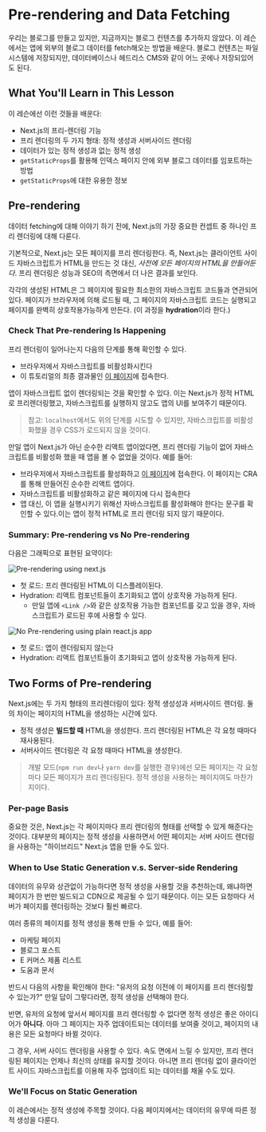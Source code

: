 # Pre-rendering and Data Fetching

우리는 블로그를 만들고 있지만, 지금까지는 블로그 컨텐츠를 추가하지 않았다. 이 레슨에서는 앱에 외부의 블로그 데이터를 fetch해오는 방법을 배운다. 블로그 컨텐츠는 파일 시스템에 저장되지만, 데이터베이스나 헤드리스 CMS와 같이 어느 곳에나 저장되있어도 된다.

## What You'll Learn in This Lesson

이 레슨에선 이런 것들을 배운다:

- Next.js의 프리-렌더링 기능
- 프리 렌더링의 두 가지 형태: 정적 생성과 서버사이드 렌더링
- 데이터가 있는 정적 생성과 없는 정적 생성
- `getStaticProps`를 활용해 인덱스 페이지 안에 외부 블로그 데이터를 임포트하는 방법
- `getStaticProps`에 대한 유용한 정보

## Pre-rendering

데이터 fetching에 대해 이야기 하기 전에, Next.js의 가장 중요한 컨셉트 중 하나인 프리 렌더링에 대해 다룬다.

기본적으로, Next.js는 모든 페이지를 프리 렌더링한다. 즉, Next.js는 클라이언트 사이드 자바스크립트가 HTML을 만드는 것 대신, _사전에 모든 페이지의 HTML을 만들어둔다_. 프리 렌더링은 성능과 SEO의 측면에서 더 나은 결과를 보인다.

각각의 생성된 HTML은 그 페이지에 필요한 최소한의 자바스크립트 코드들과 연관되어있다. 페이지가 브라우저에 의해 로드될 때, 그 페이지의 자바스크립트 코드는 실행되고 페이지를 완벽히 상호작용가능하게 만든다. (이 과정을 **hydration**이라 한다.)

### Check That Pre-rendering Is Happening

프리 렌더링이 일어나는지 다음의 단계를 통해 확인할 수 있다.

- 브라우저에서 자바스크립트를 비활성화시킨다
- 이 튜토리얼의 최종 결과물인 [이 페이지](https://next-learn-starter.vercel.app/)에 접속한다.

앱이 자바스크립트 없이 렌더링되는 것을 확인할 수 있다. 이는 Next.js가 정적 HTML로 프리렌더링했고, 자바스크립트를 실행하지 않고도 앱의 UI를 보여주기 때문이다.

> 참고: `localhost`에서도 위의 단계를 시도할 수 있지만, 자바스크립트를 비활성화했을 경우 CSS가 로드되지 않을 것이다.

만일 앱이 Next.js가 아닌 순수한 리액트 앱이었다면, 프리 렌더링 기능이 없어 자바스크립트를 비활성화 했을 때 앱을 볼 수 없었을 것이다. 예를 들어:

- 브라우저에서 자바스크립트를 활성화하고 [이 페이지](https://create-react-template.vercel.app/)에 접속한다. 이 페이지는 CRA를 통해 만들어진 순수한 리액트 앱이다.
- 자바스크립트를 비활성화하고 같은 페이지에 다시 접속한다
- 앱 대신, 이 앱을 실행시키기 위해선 자바스크립트를 활성화해야 한다는 문구를 확인할 수 있다.이는 앱이 정적 HTML로 프리 렌더링 되지 않기 때문이다.

### Summary: Pre-rendering vs No Pre-rendering

다음은 그래픽으로 표현된 요약이다:

![Pre-rendering using next.js](https://nextjs.org/static/images/learn/data-fetching/pre-rendering.png)

- 첫 로드: 프리 렌더링된 HTML이 디스플레이된다.
- Hydration: 리액트 컴포넌트들이 초기화되고 앱이 상호작용 가능하게 된다.
  - 만일 앱에 `<Link />`와 같은 상호작용 가능한 컴포넌트를 갖고 있을 경우, 자바스크립트가 로드된 후에 사용할 수 있다.

![No Pre-rendering using plain react.js app](https://nextjs.org/static/images/learn/data-fetching/no-pre-rendering.png)

- 첫 로드: 앱이 렌더링되지 않는다
- Hydration: 리액트 컴포넌트들이 초기화되고 앱이 상호작용 가능하게 된다.

## Two Forms of Pre-rendering

Next.js에는 두 가지 형태의 프리렌더링이 있다: 정적 생성성과 서버사이드 렌더링. 둘의 차이는 페이지의 HTML을 생성하는 시간에 있다.

- 정적 생성은 **빌드할 때** HTML을 생성한다. 프리 렌더링된 HTML은 각 요청 때마다 재사용된다.
- 서버사이드 렌더링은 각 요청 때마다 HTML을 생성한다.

> 개발 모드(`npm run dev`나 `yarn dev`를 실행한 경우)에선 모든 페이지는 각 요청마다 모든 페이지가 프리 렌더링된다. 정적 생성을 사용하는 페이지여도 마찬가지이다.

### Per-page Basis

중요한 것은, Next.js는 각 페이지마다 프리 렌더링의 형태를 선택할 수 있게 해준다는 것이다. 대부분의 페이지는 정적 생성을 사용하면서 어떤 페이지는 서버 사이드 렌더링을 사용하는 "하이브리드" Next.js 앱을 만들 수도 있다.

### When to Use Static Generation v.s. Server-side Rendering

데이터의 유무와 상관없이 가능하다면 정적 생성을 사용할 것을 추천하는데, 왜냐하면 페이지가 한 번만 빌드되고 CDN으로 제공될 수 있기 때문이다. 이는 모든 요청마다 서버가 페이지를 렌더링하는 것보다 훨씬 빠르다.

여러 종류의 페이지를 정적 생성을 통해 만들 수 있다, 예를 들어:

- 마케팅 페이지
- 블로그 포스트
- E 커머스 제품 리스트
- 도움과 문서

반드시 다음의 사항을 확인해야 한다: "유저의 요청 이전에 이 페이지를 프리 렌더링할 수 있는가?" 만일 답이 그렇다라면, 정적 생성을 선택해야 한다.

반면, 유저의 요청에 앞서서 페이지를 프리 렌더링할 수 없다면 정적 생성은 좋은 아이디어가 **아니다**. 아마 그 페이지는 자주 업데이트되는 데이터를 보여줄 것이고, 페이지의 내용은 모든 요청마다 바뀔 것이다.

그 경우, 서버 사이드 렌더링을 사용할 수 있다. 속도 면에서 느릴 수 있지만, 프리 렌더링된 페이지는 언제나 최신의 상태를 유지할 것이다. 아니면 프리 렌더링 없이 클라이언트 사이드 자바스크립트를 이용해 자주 업데이트 되는 데이터를 채울 수도 있다.

### We'll Focus on Static Generation

이 레슨에서는 정적 생성에 주목할 것이다. 다음 페이지에서는 데이터의 유무에 따른 정적 생성을 다룬다.
